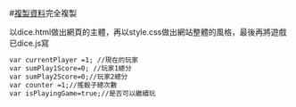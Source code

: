 #[複製資料](https://github.com/chrislai0621/dice)完全複製


以dice.html做出網頁的主體，再以style.css做出網站整體的風格，最後再將遊戲已dice.js寫
```html
var currentPlayer =1; //現在的玩家
var sumPlay1Score=0; //玩家1總分
var sumPlay2Score=0;//玩家2總分
var counter =1;//搖骰子總次數
var isPlayingGame=true;//是否可以繼續玩
```
